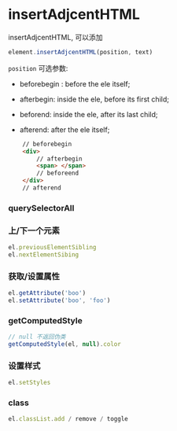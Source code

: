 <!--
Created: Mon Aug 26 2019 15:18:16 GMT+0800 (China Standard Time)
Modified: Mon Aug 26 2019 15:18:20 GMT+0800 (China Standard Time)
-->
# insertAdjcentHTML

insertAdjcentHTML, 可以添加

``` js
element.insertAdjcentHTML(position, text)
```

`position` 可选参数:

* beforebegin : before the ele itself; 

* afterbegin: inside the ele, before its first child; 

* beforend: inside the ele, after its last child; 

* afterend: after the ele itself; 

``` html
    // beforebegin
    <div>
        // afterbegin
        <span> </span>
        // beforeend
    </div>
    // afterend
```

### querySelectorAll

### 上/下一个元素

``` js
el.previousElementSibling
el.nextElementSibing
```

### 获取/设置属性

``` js
el.getAttribute('boo')
el.setAttribute('boo', 'foo')
```

### getComputedStyle

``` js
// null 不返回伪类
getComputedStyle(el, null).color
```

### 设置样式

``` js
el.setStyles
```

### class

``` js
el.classList.add / remove / toggle
```

